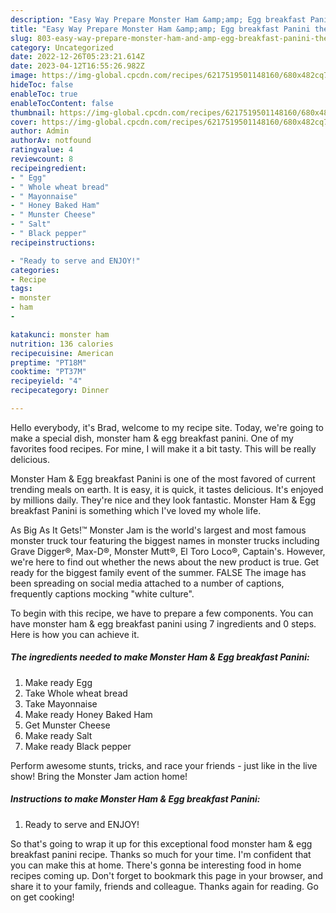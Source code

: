 ```yaml
---
description: "Easy Way Prepare Monster Ham &amp;amp; Egg breakfast Panini the Very Delicious}"
title: "Easy Way Prepare Monster Ham &amp;amp; Egg breakfast Panini the Very Delicious}"
slug: 803-easy-way-prepare-monster-ham-and-amp-egg-breakfast-panini-the-very-delicious
category: Uncategorized
date: 2022-12-26T05:23:21.614Z
date: 2023-04-12T16:55:26.982Z
image: https://img-global.cpcdn.com/recipes/6217519501148160/680x482cq70/monster-ham-egg-breakfast-panini-recipe-main-photo.jpg
hideToc: false
enableToc: true
enableTocContent: false
thumbnail: https://img-global.cpcdn.com/recipes/6217519501148160/680x482cq70/monster-ham-egg-breakfast-panini-recipe-main-photo.jpg
cover: https://img-global.cpcdn.com/recipes/6217519501148160/680x482cq70/monster-ham-egg-breakfast-panini-recipe-main-photo.jpg
author: Admin
authorAv: notfound
ratingvalue: 4
reviewcount: 8
recipeingredient:
- " Egg"
- " Whole wheat bread"
- " Mayonnaise"
- " Honey Baked Ham"
- " Munster Cheese"
- " Salt"
- " Black pepper"
recipeinstructions:

- "Ready to serve and ENJOY!"
categories:
- Recipe
tags:
- monster
- ham
- 

katakunci: monster ham  
nutrition: 136 calories
recipecuisine: American
preptime: "PT18M"
cooktime: "PT37M"
recipeyield: "4"
recipecategory: Dinner

---
```



Hello everybody, it's Brad, welcome to my recipe site. Today, we're going to make a special dish, monster ham &amp; egg breakfast panini. One of my favorites food recipes. For mine, I will make it a bit tasty. This will be really delicious.

Monster Ham &amp; Egg breakfast Panini is one of the most favored of current trending meals on earth. It is easy, it is quick, it tastes delicious. It's enjoyed by millions daily. They're nice and they look fantastic. Monster Ham &amp; Egg breakfast Panini is something which I've loved my whole life.

As Big As It Gets!™ Monster Jam is the world&#39;s largest and most famous monster truck tour featuring the biggest names in monster trucks including Grave Digger®, Max-D®, Monster Mutt®, El Toro Loco®, Captain&#39;s. However, we&#39;re here to find out whether the news about the new product is true. Get ready for the biggest family event of the summer. FALSE The image has been spreading on social media attached to a number of captions, frequently captions mocking &#34;white culture&#34;.


To begin with this recipe, we have to prepare a few components. You can have monster ham &amp; egg breakfast panini using 7 ingredients and 0 steps. Here is how you can achieve it.

<!--inarticleads1-->

##### The ingredients needed to make Monster Ham &amp; Egg breakfast Panini:

1. Make ready  Egg
1. Take  Whole wheat bread
1. Take  Mayonnaise
1. Make ready  Honey Baked Ham
1. Get  Munster Cheese
1. Make ready  Salt
1. Make ready  Black pepper


Perform awesome stunts, tricks, and race your friends - just like in the live show! Bring the Monster Jam action home! 

<!--inarticleads2-->

##### Instructions to make Monster Ham &amp; Egg breakfast Panini:


1. Ready to serve and ENJOY!



So that's going to wrap it up for this exceptional food monster ham &amp; egg breakfast panini recipe. Thanks so much for your time. I'm confident that you can make this at home. There's gonna be interesting food in home recipes coming up. Don't forget to bookmark this page in your browser, and share it to your family, friends and colleague. Thanks again for reading. Go on get cooking!
